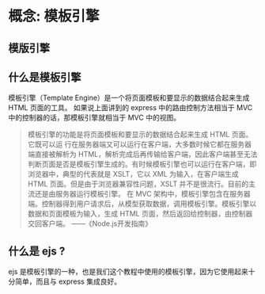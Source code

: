 # 概念: 模板引擎

模版引擎
---

什么是模板引擎
---

模板引擎（Template Engine）是一个将页面模板和要显示的数据结合起来生成 HTML 页面的工具。
如果说上面讲到的 express 中的路由控制方法相当于 MVC 中的控制器的话，那模板引擎就相当于 MVC 中的视图。

> 模板引擎的功能是将页面模板和要显示的数据结合起来生成 HTML 页面。它既可以运 行在服务器端又可以运行在客户端，大多数时候它都在服务器端直接被解析为 HTML，解析完成后再传输给客户端，因此客户端甚至无法判断页面是否是模板引擎生成的。有时候模板引擎也可以运行在客户端，即浏览器中，典型的代表就是 XSLT，它以 XML 为输入，在客户端生成 HTML 页面。但是由于浏览器兼容性问题，XSLT 并不是很流行。目前的主流还是由服务器运行模板引擎。
> 在 MVC 架构中，模板引擎包含在服务器端。控制器得到用户请求后，从模型获取数据，调用模板引擎。模板引擎以数据和页面模板为输入，生成 HTML 页面，然后返回给控制器，由控制器交回客户端。
> ——《Node.js开发指南》

什么是 ejs ?
---

ejs 是模板引擎的一种，也是我们这个教程中使用的模板引擎，因为它使用起来十分简单，而且与 express 集成良好。